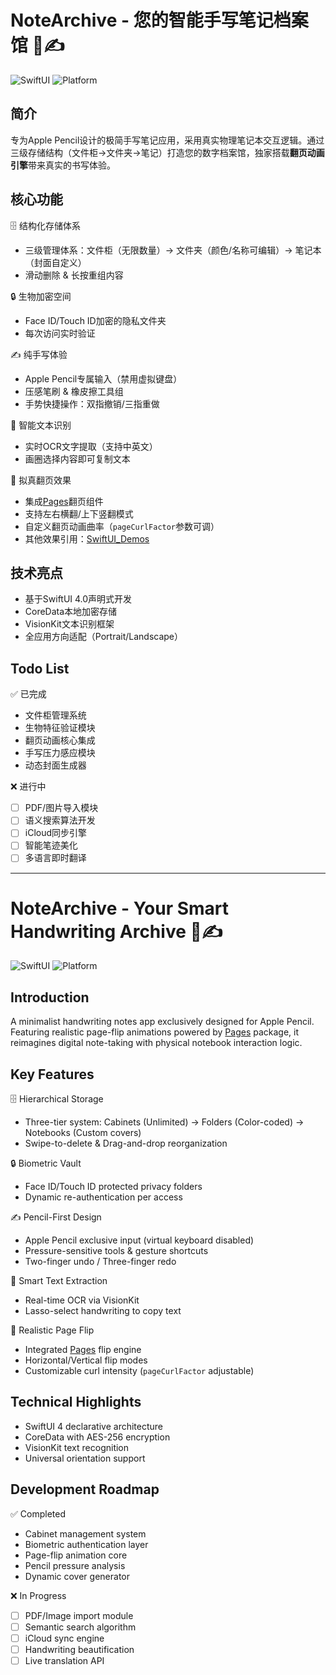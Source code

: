 # NoteArchive - 您的智能手写笔记档案馆 📖✍️

![SwiftUI](https://img.shields.io/badge/SwiftUI-3.0+-orange?logo=swift) ![Platform](https://img.shields.io/badge/Platform-iOS_15+-blue)

## 简介
专为Apple Pencil设计的极简手写笔记应用，采用真实物理笔记本交互逻辑。通过三级存储结构（文件柜->文件夹->笔记）打造您的数字档案馆，独家搭载**翻页动画引擎**带来真实的书写体验。

## 核心功能
🗄️ 结构化存储体系  
- 三级管理体系：文件柜（无限数量）→ 文件夹（颜色/名称可编辑）→ 笔记本（封面自定义）
- 滑动删除 & 长按重组内容

🔒 生物加密空间  
- Face ID/Touch ID加密的隐私文件夹
- 每次访问实时验证

✍️ 纯手写体验  
- Apple Pencil专属输入（禁用虚拟键盘）
- 压感笔刷 & 橡皮擦工具组
- 手势快捷操作：双指撤销/三指重做

📜 智能文本识别  
- 实时OCR文字提取（支持中英文）
- 画圈选择内容即可复制文本

📖 拟真翻页效果  
- 集成[Pages](https://github.com/nachonavarro/Pages)翻页组件
- 支持左右横翻/上下竖翻模式
- 自定义翻页动画曲率（`pageCurlFactor`参数可调）
- 其他效果引用：[SwiftUI_Demos](https://github.com/xiaofu666/SwiftUI_Demos/tree/master)
  
## 技术亮点
- 基于SwiftUI 4.0声明式开发
- CoreData本地加密存储
- VisionKit文本识别框架
- 全应用方向适配（Portrait/Landscape）

## Todo List
✅ 已完成  
- 文件柜管理系统
- 生物特征验证模块
- 翻页动画核心集成
- 手写压力感应模块
- 动态封面生成器

❌ 进行中  
- [ ] PDF/图片导入模块
- [ ] 语义搜索算法开发
- [ ] iCloud同步引擎
- [ ] 智能笔迹美化
- [ ] 多语言即时翻译

---

# NoteArchive - Your Smart Handwriting Archive 📖✍️

![SwiftUI](https://img.shields.io/badge/SwiftUI-3.0+-orange?logo=swift) ![Platform](https://img.shields.io/badge/Platform-iOS_15+-blue)

## Introduction
A minimalist handwriting notes app exclusively designed for Apple Pencil. Featuring realistic page-flip animations powered by [Pages](https://github.com/nachonavarro/Pages) package, it reimagines digital note-taking with physical notebook interaction logic.

## Key Features
🗄️ Hierarchical Storage  
- Three-tier system: Cabinets (Unlimited) → Folders (Color-coded) → Notebooks (Custom covers)
- Swipe-to-delete & Drag-and-drop reorganization

🔒 Biometric Vault  
- Face ID/Touch ID protected privacy folders
- Dynamic re-authentication per access

✍️ Pencil-First Design  
- Apple Pencil exclusive input (virtual keyboard disabled)
- Pressure-sensitive tools & gesture shortcuts
- Two-finger undo / Three-finger redo

📜 Smart Text Extraction  
- Real-time OCR via VisionKit
- Lasso-select handwriting to copy text

📖 Realistic Page Flip  
- Integrated [Pages](https://github.com/nachonavarro/Pages) flip engine
- Horizontal/Vertical flip modes
- Customizable curl intensity (`pageCurlFactor` adjustable)

## Technical Highlights
- SwiftUI 4 declarative architecture
- CoreData with AES-256 encryption
- VisionKit text recognition
- Universal orientation support

## Development Roadmap
✅ Completed  
- Cabinet management system
- Biometric authentication layer
- Page-flip animation core
- Pencil pressure analysis
- Dynamic cover generator

❌ In Progress  
- [ ] PDF/Image import module  
- [ ] Semantic search algorithm  
- [ ] iCloud sync engine  
- [ ] Handwriting beautification  
- [ ] Live translation API
